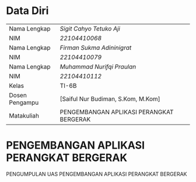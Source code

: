 # Data Diri

|  |  |
|--|--|
| Nama Lengkap | *Sigit Cahyo Tetuko Aji* |
| NIM | *22104410068* |
| Nama Lengkap | *Firman Sukma Adininigrat* |
| NIM | *22104410079* |
| Nama Lengkap | *Muhammad Nurifqi Praulan* |
| NIM | *22104410112* |
| Kelas | TI-6B |
| Dosen Pengampu | [Saiful Nur Budiman, S.Kom, M.Kom] |
| Matakuliah | PENGEMBANGAN APLIKASI PERANGKAT BERGERAK |

# PENGEMBANGAN APLIKASI PERANGKAT BERGERAK

PENGUMPULAN UAS PENGEMBANGAN APLIKASI PERANGKAT BERGERAK
